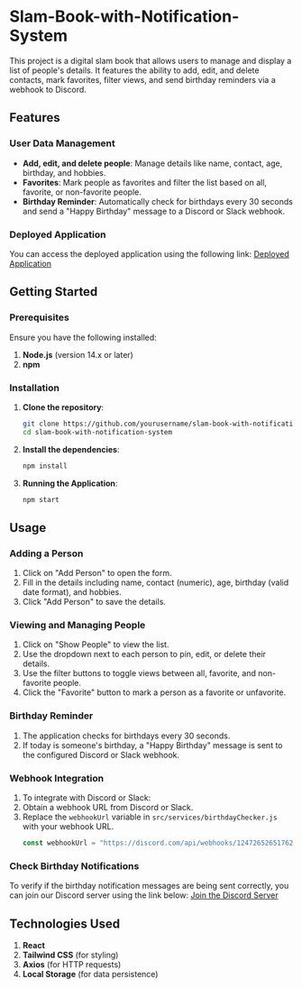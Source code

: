 # Slam-Book-with-Notification-System

This project is a digital slam book that allows users to manage and display a list of people's details. It features the ability to add, edit, and delete contacts, mark favorites, filter views, and send birthday reminders via a webhook to Discord.

## Features

### User Data Management
- **Add, edit, and delete people**: Manage details like name, contact, age, birthday, and hobbies.
- **Favorites**: Mark people as favorites and filter the list based on all, favorite, or non-favorite people.
- **Birthday Reminder**: Automatically check for birthdays every 30 seconds and send a "Happy Birthday" message to a Discord or Slack webhook.

### Deployed Application
You can access the deployed application using the following link:
[Deployed Application](https://666003fb6f35feb9c8c3d1e1--dynamic-sunshine-a3a353.netlify.app/)


## Getting Started

### Prerequisites
Ensure you have the following installed:
1. **Node.js** (version 14.x or later)
2. **npm**

### Installation
1. **Clone the repository**:
    ```bash
    git clone https://github.com/yourusername/slam-book-with-notification-system.git
    cd slam-book-with-notification-system
    ```

2. **Install the dependencies**:
    ```bash
    npm install
    ```

3. **Running the Application**:
    ```bash
    npm start
    ```


## Usage

### Adding a Person
1. Click on "Add Person" to open the form.
2. Fill in the details including name, contact (numeric), age, birthday (valid date format), and hobbies.
3. Click "Add Person" to save the details.

### Viewing and Managing People
1. Click on "Show People" to view the list.
2. Use the dropdown next to each person to pin, edit, or delete their details.
3. Use the filter buttons to toggle views between all, favorite, and non-favorite people.
4. Click the "Favorite" button to mark a person as a favorite or unfavorite.

### Birthday Reminder
1. The application checks for birthdays every 30 seconds.
2. If today is someone's birthday, a "Happy Birthday" message is sent to the configured Discord or Slack webhook.

### Webhook Integration
1. To integrate with Discord or Slack:
2. Obtain a webhook URL from Discord or Slack.
3. Replace the `webhookUrl` variable in `src/services/birthdayChecker.js` with your webhook URL.
    ```javascript
    const webhookUrl = "https://discord.com/api/webhooks/1247265265176281170/KhxdHLaZxtisUeN9mR-sE7N3wDV4a88Dpln4lT2pqofgLvqyCSnbbDUz7GZPwrS1utSM";
    ```

### Check Birthday Notifications
To verify if the birthday notification messages are being sent correctly, you can join our Discord server using the link below:
[Join the Discord Server](https://discord.gg/KTfEcPuyXm)

## Technologies Used
1. **React**
2. **Tailwind CSS** (for styling)
3. **Axios** (for HTTP requests)
4. **Local Storage** (for data persistence)


